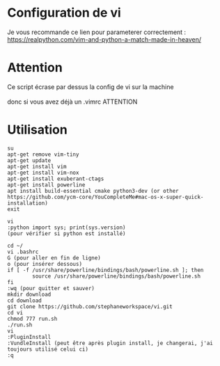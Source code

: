 # Configuration de vi
Je vous recommande ce lien pour parameterer correctement :<br />
https://realpython.com/vim-and-python-a-match-made-in-heaven/

# Attention
Ce script écrase par dessus la config de vi sur la machine<br />
<br />
donc si vous avez déjà un .vimrc ATTENTION

# Utilisation
````
su
apt-get remove vim-tiny
apt-get update
apt-get install vim
apt-get install vim-nox
apt-get install exuberant-ctags
apt-get install powerline
apt install build-essential cmake python3-dev (or other https://github.com/ycm-core/YouCompleteMe#mac-os-x-super-quick-installation)
exit

vi
:python import sys; print(sys.version)
(pour vérifier si python est installé)

cd ~/
vi .bashrc
G (pour aller en fin de ligne)
o (pour insérer dessous)
if [ -f /usr/share/powerline/bindings/bash/powerline.sh ]; then
        source /usr/share/powerline/bindings/bash/powerline.sh
fi
:wq (pour quitter et sauver)
mkdir download
cd download
git clone https://github.com/stephaneworkspace/vi.git
cd vi
chmod 777 run.sh
./run.sh
vi
:PluginInstall
:VundleInstall (peut être après plugin install, je changerai, j'ai toujours utilisé celui ci)
:q
````
